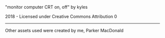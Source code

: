 "monitor computer CRT on, off"
by kyles

2018 - Licensed under
Creative Commons
Attribution 0

---

Other assets used were created by me, Parker MacDonald
